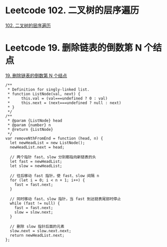 # Leetcode 102. 二叉树的层序遍历

[102. 二叉树的层序遍历](https://leetcode-cn.com/problems/binary-tree-level-order-traversal/)

# Leetcode 19. 删除链表的倒数第 N 个结点

[19. 删除链表的倒数第 N 个结点](https://leetcode-cn.com/problems/remove-nth-node-from-end-of-list/)


```
/**
 * Definition for singly-linked list.
 * function ListNode(val, next) {
 *     this.val = (val===undefined ? 0 : val)
 *     this.next = (next===undefined ? null : next)
 * }
 */
/**
 * @param {ListNode} head
 * @param {number} n
 * @return {ListNode}
 */
var removeNthFromEnd = function (head, n) {
  let newHeadList = new ListNode();
  newHeadList.next = head;

  // 两个指针 fast、slow 分别都指向新链表的头
  let fast = newHeadList;
  let slow = newHeadList;

  // 往后移动 fast 指针，使 fast、slow 间隔 n
  for (let i = 0; i < n + 1; i++) {
    fast = fast.next;
  }

  // 同时移动 fast、slow 指针，当 fast 到达链表尾部时停止
  while (fast != null) {
    fast = fast.next;
    slow = slow.next;
  }

  // 删除 slow 指针后面的元素
  slow.next = slow.next.next;
  return newHeadList.next;
};
```